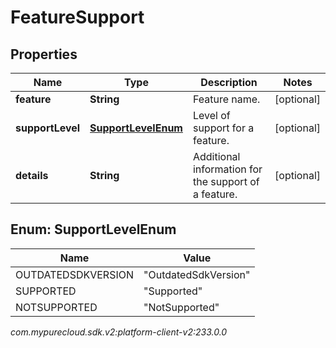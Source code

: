 # FeatureSupport


## Properties

| Name | Type | Description | Notes |
| ------------ | ------------- | ------------- | ------------- |
| **feature** | **String** | Feature name. |  [optional] |
| **supportLevel** | [**SupportLevelEnum**](#Enum--SupportLevelEnum) | Level of support for a feature. |  [optional] |
| **details** | **String** | Additional information for the support of a feature. |  [optional] |


## Enum: SupportLevelEnum

| Name | Value |
| ---- | ----- |
| OUTDATEDSDKVERSION | &quot;OutdatedSdkVersion&quot; | 
| SUPPORTED | &quot;Supported&quot; | 
| NOTSUPPORTED | &quot;NotSupported&quot; | 




_com.mypurecloud.sdk.v2:platform-client-v2:233.0.0_
